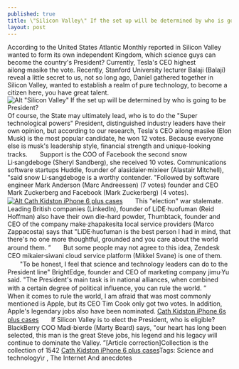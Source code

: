 ```yaml
---
published: true
title: \"Silicon Valley\" If the set up will be determined by who is going to be President?
layout: post
---
```

According to the United States Atlantic Monthly reported in Silicon Valley wanted to form its own independent Kingdom, which science guys can become the country\'s President? Currently, Tesla\'s CEO highest ailong·masike the vote. Recently, Stanford University lecturer Balaji (Balaji) reveal a little secret to us, not so long ago, Daniel gathered together in Silicon Valley, wanted to establish a realm of pure technology, to become a citizen here, you have great talent.![Alt \"Silicon Valley\" If the set up will be determined by who is going to be President?](http://uag2015.files.wordpress.com/2016/05/7832b3a2.jpeg)　　Of course, the State may ultimately lead, who is to do the \"Super technological powers\" President, distinguished industry leaders have their own opinion, but according to our research, Tesla\'s CEO ailong·masike (Elon Musk) is the most popular candidate, he won 12 votes. Because everyone else is musk\'s leadership style, financial strength and unique-looking tracks.　　Support is the COO of Facebook the second snow Li·sangdeboge (Sheryl Sandberg), she received 10 votes. Communications software startups Huddle, founder of alasidaier·mixieer (Alastair Mitchell), \"said snow Li·sangdeboge is a worthy contender. \"Followed by software engineer Mark Anderson (Marc Andreessen) (7 votes) founder and CEO Mark Zuckerberg and Facebook (Mark Zuckerberg) (4 votes).[![Alt Cath Kidston iPhone 6 plus cases](http://www.awacase.com/images/large/i6plus/cath_kidston_i6p300_lrg.jpg)](http://www.awacase.com/cath-kidston-iphone-6-plus-case-rose-yellow-p-4262.html)　　This \"election\" war stalemate. Leading British companies (LinkedIn), founder of LiDE·huofuman (Reid Hoffman) also have their own die-hard powder, Thumbtack, founder and CEO of the company make·zhapakesita local service providers (Marco Zappacosta) says that \"LiDE·huofuman is the best person I had in mind, that there\'s no one more thoughtful, grounded and you care about the world around them. ”　　But some people may not agree to this idea, Zendesk CEO mikaier·siwani cloud service platform (Mikkel Svane) is one of them. []() 　　\"To be honest, I feel that science and technology leaders can do to the President line\" BrightEdge, founder and CEO of marketing company jimu·Yu said. \"The President\'s main task is in national alliances, when combined with a certain degree of political influence, you can rule the world. ”　　When it comes to rule the world, I am afraid that was most commonly mentioned is Apple, but its CEO Tim Cook only got two votes. In addition, Apple\'s legendary jobs also have been nominated. [Cath Kidston iPhone 6s plus cases](http://marcjacobscase.tumblr.com/post/143008647765/strong-industrial-foundation-chinas-core-hard)　　If Silicon Valley is to elect the President, who is eligible? BlackBerry COO Madi·bierde (Marty Beard) says, \"our heart has long been selected, this man is the great Steve jobs, his legend and his legacy will continue to dominate the Valley. ”[Article correction]Collection is the collection of 1542 [Cath Kidston iPhone 6 plus cases](http://www.awacase.com/cath-kidston-iphone-6-plus-case-rose-yellow-p-4262.html)Tags: Science and technology\r , The Internet And anecdotes